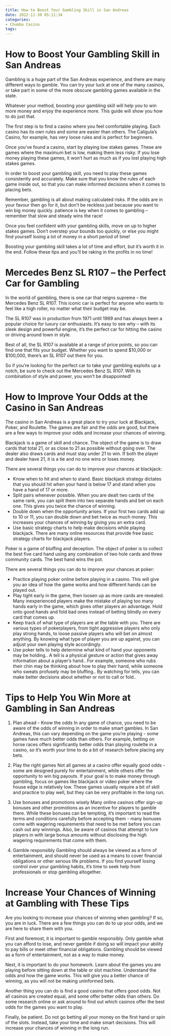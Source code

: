 ```yaml
---
title: How to Boost Your Gambling Skill in San Andreas 
date: 2022-11-30 05:11:34
categories:
- Chumba Casino
tags:
---
```



#  How to Boost Your Gambling Skill in San Andreas 

Gambling is a huge part of the San Andreas experience, and there are many different ways to gamble. You can try your luck at one of the many casinos, or take part in some of the more obscure gambling games available in the state. 

Whatever your method, boosting your gambling skill will help you to win more money and enjoy the experience more. This guide will show you how to do just that.

The first step is to find a casino where you feel comfortable playing. Each casino has its own rules and some are easier than others. The Caligula’s Casino, for example, has very loose rules and is perfect for beginners. 

Once you’ve found a casino, start by playing low stakes games. These are games where the maximum bet is low, making them less risky. If you lose money playing these games, it won’t hurt as much as if you lost playing high stakes games. 

In order to boost your gambling skill, you need to play these games consistently and accurately. Make sure that you know the rules of each game inside out, so that you can make informed decisions when it comes to placing bets. 

Remember, gambling is all about making calculated risks. If the odds are in your favour then go for it, but don’t be reckless just because you want to win big money quickly. patience is key when it comes to gambling – remember that slow and steady wins the race! 

Once you feel confident with your gambling skills, move on up to higher stakes games. Don’t overstep your bounds too quickly, or else you might find yourself losing a lot of money in a short period of time! 

Boosting your gambling skill takes a lot of time and effort, but it’s worth it in the end. Follow these tips and you’ll be raking in the profits in no time!

#  Mercedes Benz SL R107 – the Perfect Car for Gambling 

In the world of gambling, there is one car that reigns supreme – the Mercedes Benz SL R107. This iconic car is perfect for anyone who wants to feel like a high roller, no matter what their budget may be.

The SL R107 was in production from 1971 until 1989 and has always been a popular choice for luxury car enthusiasts. It’s easy to see why – with its sleek design and powerful engine, it’s the perfect car for hitting the casino or driving around town in style.

Best of all, the SL R107 is available at a range of price points, so you can find one that fits your budget. Whether you want to spend $10,000 or $100,000, there’s an SL R107 out there for you.

So if you’re looking for the perfect car to take your gambling exploits up a notch, be sure to check out the Mercedes Benz SL R107. With its combination of style and power, you won’t be disappointed!

#  How to Improve Your Odds at the Casino in San Andreas 

The casino in San Andreas is a great place to try your luck at Blackjack, Poker, and Roulette. The games are fair and the odds are good, but there are a few ways to improve your odds and increase your chances of winning.

Blackjack is a game of skill and chance. The object of the game is to draw cards that total 21, or as close to 21 as possible without going over. The dealer also draws cards and must stay under 21 to win. If both the player and dealer have 21, it is a tie and no one wins or loses money.

There are several things you can do to improve your chances at blackjack: 

- Know when to hit and when to stand. Basic blackjack strategy dictates that you should hit when your hand is below 17 and stand when you have a hand of 17 or more. 
- Split pairs whenever possible. When you are dealt two cards of the same rank, you can split them into two separate hands and bet on each one. This gives you twice the chance of winning. 
- Double down when the opportunity arises. If your first two cards add up to 10 or 11, you can double down and bet twice as much money. This increases your chances of winning by giving you an extra card. 
- Use basic strategy charts to help make decisions while playing blackjack. There are many online resources that provide free basic strategy charts for blackjack players.

Poker is a game of bluffing and deception. The object of poker is to collect the best five card hand using any combination of two hole cards and three community cards. The best hand wins the pot.

There are several things you can do to improve your chances at poker: 

- Practice playing poker online before playing in a casino. This will give you an idea of how the game works and how different hands can be played out. 
- Play tight early in the game, then loosen up as more cards are revealed. Many inexperienced players make the mistake of playing too many hands early in the game, which gives other players an advantage. Hold onto good hands and fold bad ones instead of betting blindly on every card that comes up. 
- Keep track of what type of players are at the table with you. There are various types of pokerplayers, from tight aggressive players who only play strong hands, to loose passive players who will bet on almost anything. By knowing what type of player you are up against, you can adjust your own playing style accordingly. 
- Use poker tells to help determine what kind of hand your opponents may be holding.. A tell is a physical gesture or action that gives away information about a player’s hand.. For example, someone who rubs their chin may be thinking about how to play their hand, while someone who sweats profusely may be bluffing.. By watching for tells, you can make better decisions about whether or not to call or fold..

#  Tips to Help You Win More at Gambling in San Andreas 

1. Plan ahead - Know the odds 
In any game of chance, you need to be aware of the odds of winning in order to make smart gambles. In San Andreas, this can vary depending on the game you’re playing - some games have much better odds than others. For example, betting on horse races offers significantly better odds than playing roulette in a casino, so it’s worth your time to do a bit of research before placing any bets.

2. Play the right games 
Not all games at a casino offer equally good odds - some are designed purely for entertainment, while others offer the opportunity to win big payouts. If your goal is to make money through gambling, focus on games like blackjack or video poker where the house edge is relatively low. These games usually require a bit of skill and practice to play well, but they can be very profitable in the long run.

3. Use bonuses and promotions wisely 
Many online casinos offer sign-up bonuses and other promotions as an incentive for players to gamble there. While these bonuses can be tempting, it’s important to read the terms and conditions carefully before accepting them - many bonuses come with wagering requirements that need to be met before you can cash out any winnings. Also, be aware of casinos that attempt to lure players in with large bonus amounts without disclosing the high wagering requirements that come with them.

4. Gamble responsibly 
Gambling should always be viewed as a form of entertainment, and should never be used as a means to cover financial obligations or other serious life problems. If you find yourself losing control over your gambling habits, it’s time to seek help from professionals or stop gambling altogether.

#  Increase Your Chances of Winning at Gambling with These Tips

Are you looking to increase your chances of winning when gambling? If so, you are in luck. There are a few things you can do to up your odds, and we are here to share them with you.

First and foremost, it is important to gamble responsibly. Only gamble what you can afford to lose, and never gamble if doing so will impact your ability to pay bills or meet other financial obligations. Gambling should be viewed as a form of entertainment, not as a way to make money.

Next, it is important to do your homework. Learn about the games you are playing before sitting down at the table or slot machine. Understand the odds and how the game works. This will give you a better chance of winning, as you will not be making uninformed bets.

Another thing you can do is find a good casino that offers good odds. Not all casinos are created equal, and some offer better odds than others. Do some research online or ask around to find out which casinos offer the best odds for the games you want to play.

Finally, be patient. Do not go betting all your money on the first hand or spin of the slots. Instead, take your time and make smart decisions. This will increase your chances of winning in the long run.